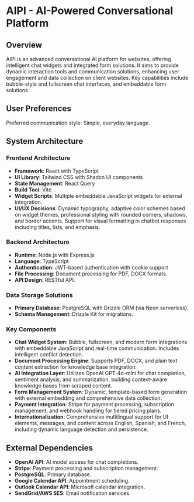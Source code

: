 # AIPI - AI-Powered Conversational Platform

## Overview

AIPI is an advanced conversational AI platform for websites, offering intelligent chat widgets and integrated form solutions. It aims to provide dynamic interaction tools and communication solutions, enhancing user engagement and data collection on client websites. Key capabilities include bubble-style and fullscreen chat interfaces, and embeddable form solutions.

## User Preferences

Preferred communication style: Simple, everyday language.

## System Architecture

### Frontend Architecture
- **Framework**: React with TypeScript
- **UI Library**: Tailwind CSS with Shadcn UI components
- **State Management**: React Query
- **Build Tool**: Vite
- **Widget Scripts**: Multiple embeddable JavaScript widgets for external integration.
- **UI/UX Decisions**: Dynamic typography, adaptive color schemes based on widget themes, professional styling with rounded corners, shadows, and border accents. Support for visual formatting in chatbot responses including titles, lists, and emphasis.

### Backend Architecture
- **Runtime**: Node.js with Express.js
- **Language**: TypeScript
- **Authentication**: JWT-based authentication with cookie support
- **File Processing**: Document processing for PDF, DOCX formats.
- **API Design**: RESTful API.

### Data Storage Solutions
- **Primary Database**: PostgreSQL with Drizzle ORM (via Neon serverless).
- **Schema Management**: Drizzle Kit for migrations.

### Key Components
- **Chat Widget System**: Bubble, fullscreen, and modern form integrations with embeddable JavaScript and real-time communication. Includes intelligent conflict detection.
- **Document Processing Engine**: Supports PDF, DOCX, and plain text content extraction for knowledge base integration.
- **AI Integration Layer**: Utilizes OpenAI GPT-4o-mini for chat completion, sentiment analysis, and summarization, building context-aware knowledge bases from scraped content.
- **Form Management System**: Dynamic, template-based form generation with external embedding and comprehensive data collection.
- **Payment Integration**: Stripe for payment processing, subscription management, and webhook handling for tiered pricing plans.
- **Internationalization**: Comprehensive multilingual support for UI elements, messages, and content across English, Spanish, and French, including dynamic language detection and persistence.

## External Dependencies

- **OpenAI API**: AI model access for chat completions.
- **Stripe**: Payment processing and subscription management.
- **PostgreSQL**: Primary database.
- **Google Calendar API**: Appointment scheduling.
- **Outlook Calendar API**: Microsoft calendar integration.
- **SendGrid/AWS SES**: Email notification services.